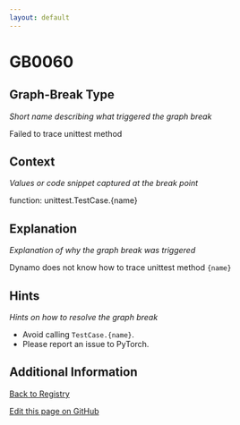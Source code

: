 ```yaml
---
layout: default
---
```

# GB0060

## Graph-Break Type
*Short name describing what triggered the graph break*

Failed to trace unittest method

## Context
*Values or code snippet captured at the break point*

function: unittest.TestCase.{name}

## Explanation
*Explanation of why the graph break was triggered*

Dynamo does not know how to trace unittest method `{name}` 

## Hints
*Hints on how to resolve the graph break*

- Avoid calling `TestCase.{name}`. 
- Please report an issue to PyTorch.


## Additional Information

<!-- ADDITIONAL INFORMATION START - Add custom information below this line -->

<!-- ADDITIONAL INFORMATION END -->

[Back to Registry](../index.html)

[Edit this page on GitHub](https://github.com/pytorch-labs/compile-graph-break-site/edit/main/docs/gb/gb0060.md)
